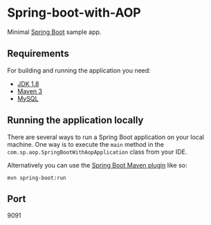 # Spring-boot-with-AOP

Minimal [Spring Boot](http://projects.spring.io/spring-boot/) sample app.

## Requirements

For building and running the application you need:

- [JDK 1.8](http://www.oracle.com/technetwork/java/javase/downloads/jdk8-downloads-2133151.html)
- [Maven 3](https://maven.apache.org)
- [MySQL](https://dev.mysql.com/doc/relnotes/mysql/8.0/en/)
## Running the application locally

There are several ways to run a Spring Boot application on your local machine. One way is to execute the `main` method in the `com.sp.aop.SpringBootWithAopApplication` class from your IDE.

Alternatively you can use the [Spring Boot Maven plugin](https://docs.spring.io/spring-boot/docs/current/reference/html/build-tool-plugins-maven-plugin.html) like so:

```shell
mvn spring-boot:run
```

## Port 
9091
